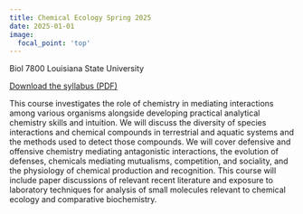 ```yaml
---
title: Chemical Ecology Spring 2025
date: 2025-01-01
image:
  focal_point: 'top'
---
```


Biol 7800 Louisiana State University


[Download the syllabus (PDF)](/teaching/Chemoecology2025/ChemicalEcology_Spring2025.pdf)


<!--more-->

  
This course investigates the role of chemistry in mediating interactions among various organisms alongside developing practical analytical chemistry skills and intuition. We will discuss the diversity of species interactions and chemical compounds in terrestrial and aquatic systems and the methods used to detect those compounds. We will cover defensive and offensive chemistry mediating antagonistic interactions, the evolution of defenses, chemicals mediating mutualisms, competition, and sociality, and the physiology of chemical production and recognition. This course will include paper discussions of relevant recent literature and exposure to laboratory techniques for analysis of small molecules relevant to chemical ecology and comparative biochemistry. 
